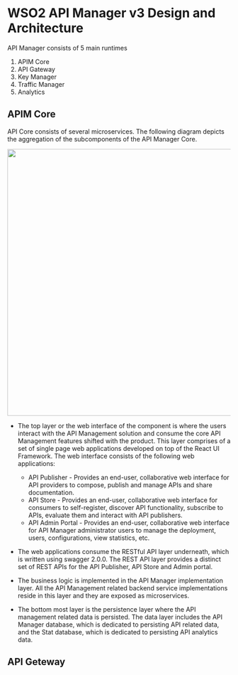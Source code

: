 # WSO2 API Manager v3 Design and Architecture

API Manager consists of 5 main runtimes

1. APIM Core
1. API Gateway
1. Key Manager
1. Traffic Manager
1. Analytics

## APIM Core

API Core consists of several microservices. The following diagram depicts the aggregation of the subcomponents of the API Manager Core.

<img src="https://github.com/lakwarus/product-apim/raw/master/docs/design/images/API-Core.png" width="600">

- The top layer or the web interface of the component is where the users interact with the API Management solution and consume the core API Management features shifted with the product. This layer comprises of a set of single page web applications developed on top of the React UI Framework. The web interface consists of the following web applications:
  - API Publisher - Provides an end-user, collaborative web interface for API providers to compose, publish and manage APIs and share documentation.
  - API Store - Provides an end-user, collaborative web interface for consumers to self-register, discover API functionality, subscribe to APIs, evaluate them and interact with API publishers.
  - API Admin Portal - Provides an end-user, collaborative web interface for API Manager administrator users to manage the deployment, users, configurations, view statistics, etc.

- The web applications consume the RESTful API layer underneath, which is written using swagger 2.0.0. The REST API layer provides a distinct set of REST APIs for the API Publisher, API Store and Admin portal.  
- The business logic is implemented in the API Manager implementation layer. All the API Management related backend service implementations reside in this layer and they are exposed as microservices.  
- The bottom most layer is the persistence layer where the API management related data is persisted. The data layer includes the API Manager database, which is dedicated to persisting API related data, and the Stat database, which is dedicated to persisting API analytics data.


## API Geteway




 
